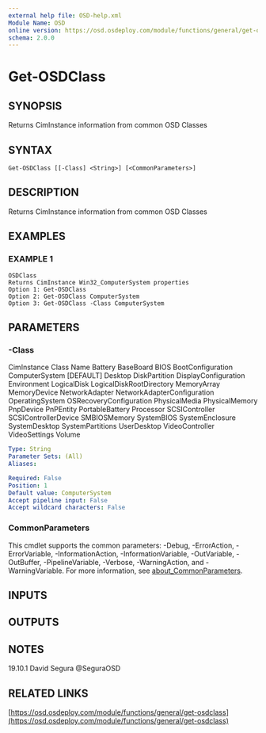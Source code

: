 ```yaml
---
external help file: OSD-help.xml
Module Name: OSD
online version: https://osd.osdeploy.com/module/functions/general/get-osdclass
schema: 2.0.0
---
```


# Get-OSDClass

## SYNOPSIS
Returns CimInstance information from common OSD Classes

## SYNTAX

```
Get-OSDClass [[-Class] <String>] [<CommonParameters>]
```

## DESCRIPTION
Returns CimInstance information from common OSD Classes

## EXAMPLES

### EXAMPLE 1
```
OSDClass
Returns CimInstance Win32_ComputerSystem properties
Option 1: Get-OSDClass
Option 2: Get-OSDClass ComputerSystem
Option 3: Get-OSDClass -Class ComputerSystem
```

## PARAMETERS

### -Class
CimInstance Class Name
Battery
BaseBoard
BIOS
BootConfiguration
ComputerSystem \[DEFAULT\]
Desktop
DiskPartition
DisplayConfiguration
Environment
LogicalDisk
LogicalDiskRootDirectory
MemoryArray
MemoryDevice
NetworkAdapter
NetworkAdapterConfiguration
OperatingSystem
OSRecoveryConfiguration
PhysicalMedia
PhysicalMemory
PnpDevice
PnPEntity
PortableBattery
Processor
SCSIController
SCSIControllerDevice
SMBIOSMemory
SystemBIOS
SystemEnclosure
SystemDesktop
SystemPartitions
UserDesktop
VideoController
VideoSettings
Volume

```yaml
Type: String
Parameter Sets: (All)
Aliases:

Required: False
Position: 1
Default value: ComputerSystem
Accept pipeline input: False
Accept wildcard characters: False
```

### CommonParameters
This cmdlet supports the common parameters: -Debug, -ErrorAction, -ErrorVariable, -InformationAction, -InformationVariable, -OutVariable, -OutBuffer, -PipelineVariable, -Verbose, -WarningAction, and -WarningVariable. For more information, see [about_CommonParameters](http://go.microsoft.com/fwlink/?LinkID=113216).

## INPUTS

## OUTPUTS

## NOTES
19.10.1     David Segura @SeguraOSD

## RELATED LINKS

[https://osd.osdeploy.com/module/functions/general/get-osdclass](https://osd.osdeploy.com/module/functions/general/get-osdclass)

